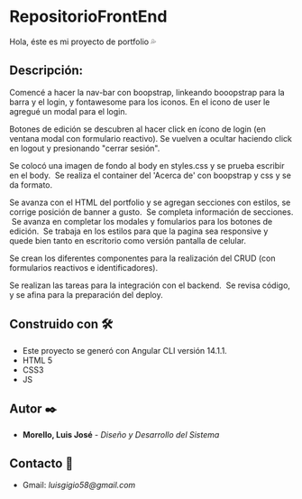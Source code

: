 # RepositorioFrontEnd
Hola, éste es mi proyecto de portfolio :sweat_drops:

## Descripción:

​Comencé a hacer la nav-bar con boopstrap, linkeando booopstrap para la barra y el login, y fontawesome para los iconos. En el icono de user le agregué un modal para el login.

Botones de edición se descubren al hacer click en ícono de login (en ventana modal con formulario reactivo).
Se vuelven a ocultar haciendo click en logout y presionando "cerrar sesión".

Se colocó una imagen de fondo al body en styles.css y se prueba escribir en el body.
​
Se realiza el container del 'Acerca de' con boopstrap y css y se da formato.

Se avanza con el HTML del portfolio y se agregan secciones con estilos, se corrige posición de banner a gusto.
​
Se completa información de secciones.
​
Se avanza en completar los modales y fomularios para los botones de edición.
​
Se trabaja en los estilos para que la pagina sea responsive y quede bien tanto en escritorio como versión pantalla de celular.

Se crean los diferentes componentes para la realización del CRUD (con formularios reactivos e identificadores).

Se realizan las tareas para la integración con el backend.
​
Se revisa código, y se afina para la preparación del deploy.

## Construido con 🛠️

* Este proyecto se generó con Angular CLI versión 14.1.1.
* HTML 5
* CSS3
* JS

## Autor ✒️
* **Morello, Luis José** - *Diseño y Desarrollo del Sistema*

## Contacto 📱
* Gmail: _luisgigio58@gmail.com_
